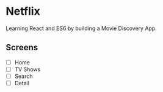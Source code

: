 # Netflix

Learning React and ES6 by building a Movie Discovery App.

## Screens

- [ ] Home
- [ ] TV Shows
- [ ] Search
- [ ] Detail
